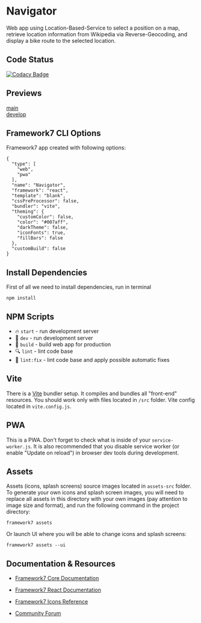 # Navigator
Web app using Location-Based-Service to select a position on a map, retrieve location information from Wikipedia via Reverse-Geocoding, and display a bike route to the selected location.

## Code Status
[![Codacy Badge](https://app.codacy.com/project/badge/Grade/6ff6dc97585d4fc3b0f515856d615265)](https://www.codacy.com?utm_source=github.com&amp;utm_medium=referral&amp;utm_content=DHBW-FN/web-eng-2&amp;utm_campaign=Badge_Grade)

## Previews
[main](https://webeng2.dhbw-fn.de)  
[develop](https://webeng2-dev.dhbw-fn.de)

## Framework7 CLI Options

Framework7 app created with following options:

```
{
  "type": [
    "web",
    "pwa"
  ],
  "name": "Navigator",
  "framework": "react",
  "template": "blank",
  "cssPreProcessor": false,
  "bundler": "vite",
  "theming": {
    "customColor": false,
    "color": "#007aff",
    "darkTheme": false,
    "iconFonts": true,
    "fillBars": false
  },
  "customBuild": false
}
```

## Install Dependencies

First of all we need to install dependencies, run in terminal
```
npm install
```

## NPM Scripts

* 🔥 `start` - run development server
* 🔧 `dev` - run development server
* 🔧 `build` - build web app for production
* 🔍 `lint` - lint code base
* 🧹 `lint:fix` - lint code base and apply possible automatic fixes

## Vite

There is a [Vite](https://vitejs.dev) bundler setup. It compiles and bundles all "front-end" resources. You should work only with files located in `/src` folder. Vite config located in `vite.config.js`.

## PWA

This is a PWA. Don't forget to check what is inside of your `service-worker.js`. It is also recommended that you disable service worker (or enable "Update on reload") in browser dev tools during development.
## Assets

Assets (icons, splash screens) source images located in `assets-src` folder. To generate your own icons and splash screen images, you will need to replace all assets in this directory with your own images (pay attention to image size and format), and run the following command in the project directory:

```
framework7 assets
```

Or launch UI where you will be able to change icons and splash screens:

```
framework7 assets --ui
```



## Documentation & Resources

* [Framework7 Core Documentation](https://framework7.io/docs/)

* [Framework7 React Documentation](https://framework7.io/react/)

* [Framework7 Icons Reference](https://framework7.io/icons/)
* [Community Forum](https://forum.framework7.io)
